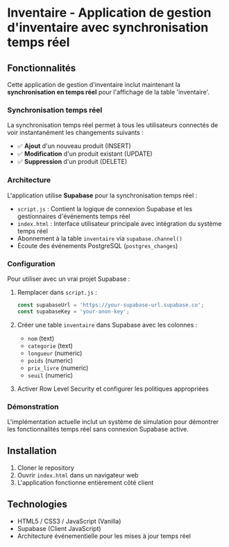 # Inventaire - Application de gestion d'inventaire avec synchronisation temps réel

## Fonctionnalités

Cette application de gestion d'inventaire inclut maintenant la **synchronisation en temps réel** pour l'affichage de la table 'inventaire'.

### Synchronisation temps réel

La synchronisation temps réel permet à tous les utilisateurs connectés de voir instantanément les changements suivants :

- ✅ **Ajout** d'un nouveau produit (INSERT)
- ✅ **Modification** d'un produit existant (UPDATE) 
- ✅ **Suppression** d'un produit (DELETE)

### Architecture

L'application utilise **Supabase** pour la synchronisation temps réel :

- `script.js` : Contient la logique de connexion Supabase et les gestionnaires d'événements temps réel
- `index.html` : Interface utilisateur principale avec intégration du système temps réel
- Abonnement à la table `inventaire` via `supabase.channel()`
- Écoute des événements PostgreSQL (`postgres_changes`)

### Configuration

Pour utiliser avec un vrai projet Supabase :

1. Remplacer dans `script.js` :
   ```javascript
   const supabaseUrl = 'https://your-supabase-url.supabase.co';
   const supabaseKey = 'your-anon-key';
   ```

2. Créer une table `inventaire` dans Supabase avec les colonnes :
   - `nom` (text)
   - `categorie` (text)  
   - `longueur` (numeric)
   - `poids` (numeric)
   - `prix_livre` (numeric)
   - `seuil` (numeric)

3. Activer Row Level Security et configurer les politiques appropriées

### Démonstration

L'implémentation actuelle inclut un système de simulation pour démontrer les fonctionnalités temps réel sans connexion Supabase active.

## Installation

1. Cloner le repository
2. Ouvrir `index.html` dans un navigateur web
3. L'application fonctionne entièrement côté client

## Technologies

- HTML5 / CSS3 / JavaScript (Vanilla)
- Supabase (Client JavaScript)
- Architecture événementielle pour les mises à jour temps réel